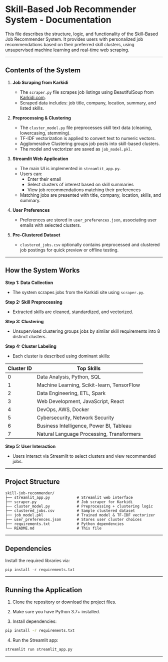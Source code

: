 
# Skill-Based Job Recommender System - Documentation

This file describes the structure, logic, and functionality of the Skill-Based Job Recommender System. It provides users with personalized job recommendations based on their preferred skill clusters, using unsupervised machine learning and real-time web scraping.

---

##  Contents of the System

1. **Job Scraping from Karkidi**
    - The `scraper.py` file scrapes job listings using BeautifulSoup from [Karkidi.com](https://www.karkidi.com).
    - Scraped data includes: job title, company, location, summary, and listed skills.

2. **Preprocessing & Clustering**
    - The `cluster_model.py` file preprocesses skill text data (cleaning, lowercasing, stemming).
    - TF-IDF vectorization is applied to convert text to numeric vectors.
    - Agglomerative Clustering groups job posts into skill-based clusters.
    - The model and vectorizer are saved as `job_model.pkl`.

3. **Streamlit Web Application**
    - The main UI is implemented in `streamlit_app.py`.
    - Users can:
      - Enter their email
      - Select clusters of interest based on skill summaries
      - View job recommendations matching their preferences
    - Matching jobs are presented with title, company, location, skills, and summary.

4. **User Preferences**
    - Preferences are stored in `user_preferences.json`, associating user emails with selected clusters.

5. **Pre-Clustered Dataset**
    - `clustered_jobs.csv` optionally contains preprocessed and clustered job postings for quick preview or offline testing.

---

##  How the System Works

**Step 1: Data Collection**
- The system scrapes jobs from the Karkidi site using `scraper.py`.

**Step 2: Skill Preprocessing**
- Extracted skills are cleaned, standardized, and vectorized.

**Step 3: Clustering**
- Unsupervised clustering groups jobs by similar skill requirements into 8 distinct clusters.

**Step 4: Cluster Labeling**
- Each cluster is described using dominant skills:

| Cluster ID | Top Skills                                       |
|------------|--------------------------------------------------|
| 0          | Data Analysis, Python, SQL                       |
| 1          | Machine Learning, Scikit-learn, TensorFlow       |
| 2          | Data Engineering, ETL, Spark                     |
| 3          | Web Development, JavaScript, React               |
| 4          | DevOps, AWS, Docker                              |
| 5          | Cybersecurity, Network Security                  |
| 6          | Business Intelligence, Power BI, Tableau         |
| 7          | Natural Language Processing, Transformers        |

**Step 5: User Interaction**
- Users interact via Streamlit to select clusters and view recommended jobs.

---

##  Project Structure

```
skill-job-recommender/
├── streamlit_app.py            # Streamlit web interface
├── scraper.py                  # Job scraper for Karkidi
├── cluster_model.py            # Preprocessing + clustering logic
├── clustered_jobs.csv          # Sample clustered dataset
├── job_model.pkl               # Trained model & TF-IDF vectorizer
├── user_preferences.json       # Stores user cluster choices
├── requirements.txt            # Python dependencies
└── README.md                   # This file
```

---

##  Dependencies

Install the required libraries via:

```
pip install -r requirements.txt
```

---

##  Running the Application

1. Clone the repository or download the project files.

2. Make sure you have Python 3.7+ installed.

3. Install dependencies:
```bash
pip install -r requirements.txt
```

4. Run the Streamlit app:
```bash
streamlit run streamlit_app.py
```

---

